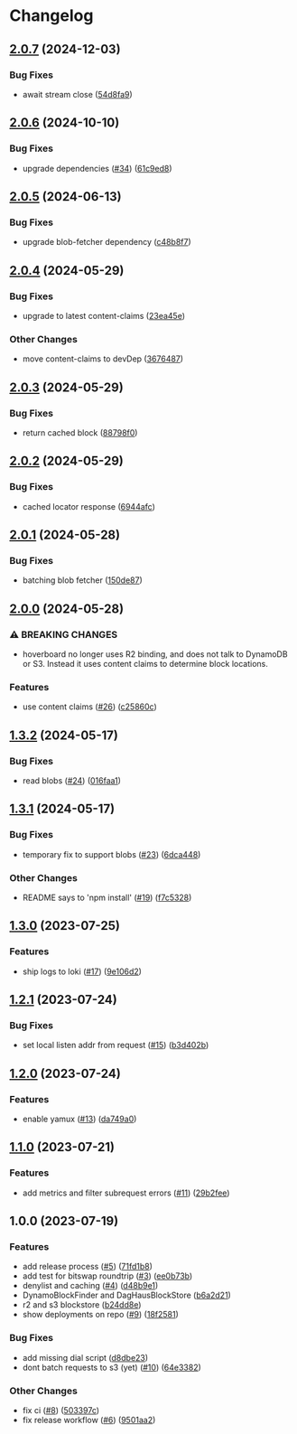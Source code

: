 # Changelog

## [2.0.7](https://github.com/storacha/hoverboard/compare/v2.0.6...v2.0.7) (2024-12-03)


### Bug Fixes

* await stream close ([54d8fa9](https://github.com/storacha/hoverboard/commit/54d8fa934e88ef5833d2359e57c4926fbf1457ae))

## [2.0.6](https://github.com/storacha/hoverboard/compare/v2.0.5...v2.0.6) (2024-10-10)


### Bug Fixes

* upgrade dependencies ([#34](https://github.com/storacha/hoverboard/issues/34)) ([61c9ed8](https://github.com/storacha/hoverboard/commit/61c9ed85ba8cb485582d3c9dbd92b5d07440c5f8))

## [2.0.5](https://github.com/web3-storage/hoverboard/compare/v2.0.4...v2.0.5) (2024-06-13)


### Bug Fixes

* upgrade blob-fetcher dependency ([c48b8f7](https://github.com/web3-storage/hoverboard/commit/c48b8f75be2b56583ecfdd6114bb53970c80b0b5))

## [2.0.4](https://github.com/web3-storage/hoverboard/compare/v2.0.3...v2.0.4) (2024-05-29)


### Bug Fixes

* upgrade to latest content-claims ([23ea45e](https://github.com/web3-storage/hoverboard/commit/23ea45e489ec51551da6ad81bdfd8026b2085289))


### Other Changes

* move content-claims to devDep ([3676487](https://github.com/web3-storage/hoverboard/commit/3676487d2a61247c012781a5a7d2ea45887aa340))

## [2.0.3](https://github.com/web3-storage/hoverboard/compare/v2.0.2...v2.0.3) (2024-05-29)


### Bug Fixes

* return cached block ([88798f0](https://github.com/web3-storage/hoverboard/commit/88798f0508fa2aeb42523f3f14835f2f91035bf3))

## [2.0.2](https://github.com/web3-storage/hoverboard/compare/v2.0.1...v2.0.2) (2024-05-29)


### Bug Fixes

* cached locator response ([6944afc](https://github.com/web3-storage/hoverboard/commit/6944afcc6db8c43696fa03eb2973f4abd98c7f06))

## [2.0.1](https://github.com/web3-storage/hoverboard/compare/v2.0.0...v2.0.1) (2024-05-28)


### Bug Fixes

* batching blob fetcher ([150de87](https://github.com/web3-storage/hoverboard/commit/150de874596922f451a610c63a831ea83499266a))

## [2.0.0](https://github.com/web3-storage/hoverboard/compare/v1.3.2...v2.0.0) (2024-05-28)


### ⚠ BREAKING CHANGES

* hoverboard no longer uses R2 binding, and does not talk to DynamoDB or S3. Instead it uses content claims to determine block locations.

### Features

* use content claims ([#26](https://github.com/web3-storage/hoverboard/issues/26)) ([c25860c](https://github.com/web3-storage/hoverboard/commit/c25860c31ca41f328468c034c42cd8b75182c466))

## [1.3.2](https://github.com/web3-storage/hoverboard/compare/v1.3.1...v1.3.2) (2024-05-17)


### Bug Fixes

* read blobs ([#24](https://github.com/web3-storage/hoverboard/issues/24)) ([016faa1](https://github.com/web3-storage/hoverboard/commit/016faa198bae483a7087252806fe8ef203e3e242))

## [1.3.1](https://github.com/web3-storage/hoverboard/compare/v1.3.0...v1.3.1) (2024-05-17)


### Bug Fixes

* temporary fix to support blobs ([#23](https://github.com/web3-storage/hoverboard/issues/23)) ([6dca448](https://github.com/web3-storage/hoverboard/commit/6dca448dbb507dfa2a98b95451a0ae2ff15587fb))


### Other Changes

* README says to 'npm install' ([#19](https://github.com/web3-storage/hoverboard/issues/19)) ([f7c5328](https://github.com/web3-storage/hoverboard/commit/f7c5328fa14c567482a3dc9f039bc4bc18d4ff87))

## [1.3.0](https://github.com/web3-storage/hoverboard/compare/v1.2.1...v1.3.0) (2023-07-25)


### Features

* ship logs to loki ([#17](https://github.com/web3-storage/hoverboard/issues/17)) ([9e106d2](https://github.com/web3-storage/hoverboard/commit/9e106d25c8a50b0cf7df3fd6a4b9ca82758b426b))

## [1.2.1](https://github.com/web3-storage/hoverboard/compare/v1.2.0...v1.2.1) (2023-07-24)


### Bug Fixes

* set local listen addr from request ([#15](https://github.com/web3-storage/hoverboard/issues/15)) ([b3d402b](https://github.com/web3-storage/hoverboard/commit/b3d402ba84889b4926b92e4a802bbeade03eded6))

## [1.2.0](https://github.com/web3-storage/hoverboard/compare/v1.1.0...v1.2.0) (2023-07-24)


### Features

* enable yamux ([#13](https://github.com/web3-storage/hoverboard/issues/13)) ([da749a0](https://github.com/web3-storage/hoverboard/commit/da749a0f78b4944851aabeebc39390c1f8224640))

## [1.1.0](https://github.com/web3-storage/hoverboard/compare/v1.0.0...v1.1.0) (2023-07-21)


### Features

* add metrics and filter subrequest errors ([#11](https://github.com/web3-storage/hoverboard/issues/11)) ([29b2fee](https://github.com/web3-storage/hoverboard/commit/29b2fee5aa955f64867af1941da589d227b04846))

## 1.0.0 (2023-07-19)


### Features

* add release process ([#5](https://github.com/web3-storage/hoverboard/issues/5)) ([71fd1b8](https://github.com/web3-storage/hoverboard/commit/71fd1b87362ed6ed308ac9514c05d2e2a03c4092))
* add test for bitswap roundtrip ([#3](https://github.com/web3-storage/hoverboard/issues/3)) ([ee0b73b](https://github.com/web3-storage/hoverboard/commit/ee0b73b1db76d0b3d53ca2df48e613b680aaddc6))
* denylist and caching ([#4](https://github.com/web3-storage/hoverboard/issues/4)) ([d48b9e1](https://github.com/web3-storage/hoverboard/commit/d48b9e118987de149f56f85b00440d0849d524d6))
* DynamoBlockFinder and DagHausBlockStore ([b6a2d21](https://github.com/web3-storage/hoverboard/commit/b6a2d2112ffb40c7bba747aa9713af18c7996cc9))
* r2 and s3 blockstore ([b24dd8e](https://github.com/web3-storage/hoverboard/commit/b24dd8e769b024fce73a4c7f618d8309c6d92b6f))
* show deployments on repo ([#9](https://github.com/web3-storage/hoverboard/issues/9)) ([18f2581](https://github.com/web3-storage/hoverboard/commit/18f2581571435ae090f6a26b57e896498f314061))


### Bug Fixes

* add missing dial script ([d8dbe23](https://github.com/web3-storage/hoverboard/commit/d8dbe23e0c437ca59d6c4d59a087b1f8a3cd5e4e))
* dont batch requests to s3 (yet) ([#10](https://github.com/web3-storage/hoverboard/issues/10)) ([64e3382](https://github.com/web3-storage/hoverboard/commit/64e3382ac1bfba9c177f3aec34508271d26f714c))


### Other Changes

* fix ci ([#8](https://github.com/web3-storage/hoverboard/issues/8)) ([503397c](https://github.com/web3-storage/hoverboard/commit/503397c0c0580fb56190bdead519a0009e5d7bd3))
* fix release workflow ([#6](https://github.com/web3-storage/hoverboard/issues/6)) ([9501aa2](https://github.com/web3-storage/hoverboard/commit/9501aa2add1f1903855b8c23d981a6d455d6cff0))
